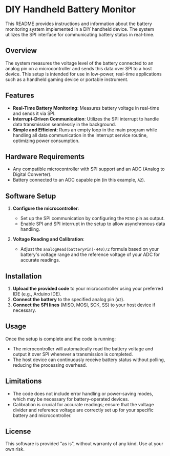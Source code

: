 # DIY Handheld Battery Monitor

This README provides instructions and information about the battery monitoring system implemented in a DIY handheld device. The system utilizes the SPI interface for communicating battery status in real-time.

## Overview

The system measures the voltage level of the battery connected to an analog pin on a microcontroller and sends this data over SPI to a host device. This setup is intended for use in low-power, real-time applications such as a handheld gaming device or portable instrument.

## Features

- **Real-Time Battery Monitoring**: Measures battery voltage in real-time and sends it via SPI.
- **Interrupt-Driven Communication**: Utilizes the SPI interrupt to handle data transmission seamlessly in the background.
- **Simple and Efficient**: Runs an empty loop in the main program while handling all data communication in the interrupt service routine, optimizing power consumption.

## Hardware Requirements

- Any compatible microcontroller with SPI support and an ADC (Analog to Digital Converter).
- Battery connected to an ADC capable pin (in this example, `A2`).

## Software Setup

1. **Configure the microcontroller**:
   - Set up the SPI communication by configuring the `MISO` pin as output.
   - Enable SPI and SPI interrupt in the setup to allow asynchronous data handling.

2. **Voltage Reading and Calibration**:
   - Adjust the `analogRead(batteryPin)-440)/2` formula based on your battery's voltage range and the reference voltage of your ADC for accurate readings.

## Installation

1. **Upload the provided code** to your microcontroller using your preferred IDE (e.g., Arduino IDE).
2. **Connect the battery** to the specified analog pin (`A2`).
3. **Connect the SPI lines** (MISO, MOSI, SCK, SS) to your host device if necessary.

## Usage

Once the setup is complete and the code is running:
- The microcontroller will automatically read the battery voltage and output it over SPI whenever a transmission is completed.
- The host device can continuously receive battery status without polling, reducing the processing overhead.

## Limitations

- The code does not include error handling or power-saving modes, which may be necessary for battery-operated devices.
- Calibration is crucial for accurate readings; ensure that the voltage divider and reference voltage are correctly set up for your specific battery and microcontroller.

## License

This software is provided "as is", without warranty of any kind. Use at your own risk.
